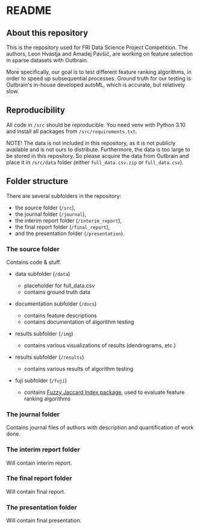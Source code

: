 # README #

## About this repository ##

This is the repository used for FRI Data Science Project Competition. The authors, Leon Hvastja and Amadej Pavšič, are working on feature selection in sparse datasets with Outbrain. 

More specifically, our goal is to test different feature ranking algorithms, in order to speed up subsequential processes. Ground truth for our testing is Outbrain's in-house developed autoML, which is accurate, but relatively slow.  

## Reproducibility

All code in `/src` should be reproducible. You need venv with Python 3.10 and install all packages from `/src/requirements.txt`.

NOTE! The data is not included in this repository, as it is not publicly available and is not ours to distribute. Furthermore, the data is too large to be stored in this repository.
So please acquire the data from Outbrain and place it in `/src/data` folder (either `full_data.csv.zip` or `full_data.csv`).

## Folder structure ##

There are several subfolders in the repository:

* the source folder (`/src`),
* the journal folder (`/journal`),
* the interim report folder (`/interim_report`),
* the final report folder (`/final_report`),
* and the presentation folder (`/presentation`).

### The source folder ###

Contains code & stuff.

* data subfolder (`/data`)
    * placeholder for full_data.csv
    * contains ground truth data

* documentation subfolder (`/docs`)
  * contains feature descriptions
  * contains documentation of algorithm testing

* results subfolder (`/img`)
  * contains various visualizations of results (dendrograms, etc.)

* results subfolder (`/results`)
  * contains various results of algorithm testing

* fuji subfolder (`/fuji`)
  * contains [Fuzzy Jaccard Index package](https://github.com/Petkomat/fuji-score), used to evaluate feature ranking algorithms


### The journal folder ###

Contains journal files of authors with description and quantification of work done.

### The interim report folder ###

Will contain interim report.

### The final report folder ###

Will contain final report.

### The presentation folder ###

Will contain final presentation.
